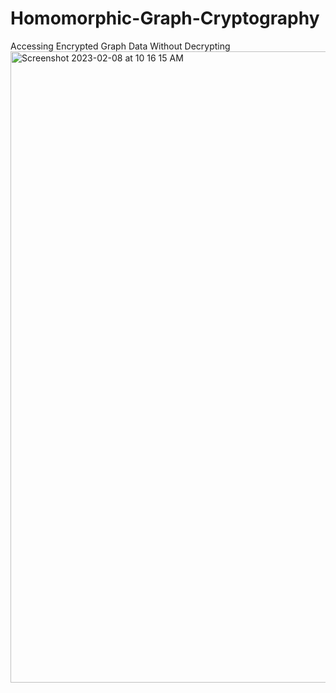 # Homomorphic-Graph-Cryptography
Accessing Encrypted Graph Data Without Decrypting
<img width="1010" alt="Screenshot 2023-02-08 at 10 16 15 AM" src="https://user-images.githubusercontent.com/71037979/217571309-8304ec28-aa90-4a0c-ba13-e41de5c80564.png">
